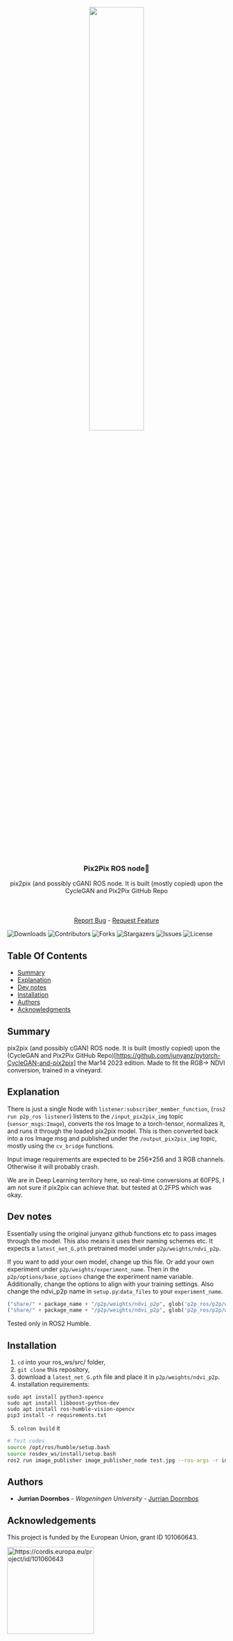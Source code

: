 <div align="center">
  <p>
    <a href="https://icaerus.eu" target="_blank">
      <img width="50%" src="https://icaerus.eu/wp-content/uploads/2022/09/ICAERUS-logo-white.svg"></a>
    <h3 align="center">Pix2Pix ROS node🦚</h3>
    
   <p align="center">
    pix2pix (and possibly cGAN) ROS node. It is built (mostly copied) upon the CycleGAN and Pix2Pix GitHub Repo
    <br/>
    <br/>
    <br/>
    <br/>
    <a href="https://github.com/jurriandoornbos/p2p_ros/issues">Report Bug</a>
    -
    <a href="https://github.com/jurriandoornbos/p2p_ros/issues">Request Feature</a>
  </p>
</p>
</div>

![Downloads](https://img.shields.io/github/downloads/jurriandoornbos/p2p_ros/total) ![Contributors](https://img.shields.io/github/contributors/jurriandoornbos/p2p_ros/?color=dark-green) ![Forks](https://img.shields.io/github/forks/jurriandoornbos/p2p_ros/?style=social) ![Stargazers](https://img.shields.io/github/stars/jurriandoornbos/p2p_ros/?style=social) ![Issues](https://img.shields.io/github/issues/jurriandoornbos/p2p_ros/) ![License](https://img.shields.io/github/license/jurriandoornbos/p2p_ros) 

## Table Of Contents

* [Summary](#summary)
* [Explanation](#explanation)
* [Dev notes](#dev-notes)
* [Installation](#installation)
* [Authors](#authors)
* [Acknowledgments](#acknowledgments)

## Summary
pix2pix (and possibly cGAN) ROS node. It is built (mostly copied) upon the (CycleGAN and Pix2Pix GitHub Repo)[https://github.com/junyanz/pytorch-CycleGAN-and-pix2pix] the Mar14 2023 edition. Made to fit the RGB-> NDVI conversion, trained in a vineyard.

## Explanation

There is just a single Node with `listener:subscriber_member_function`, (`ros2 run p2p_ros listener`) listens to the `/input_pix2pix_img` topic (`sensor_msgs:Image`), converts the ros Image to a torch-tensor, normalizes it, and runs it through the loaded pix2pix model. This is then converted back into a ros Image msg and published under the `/output_pix2pix_img` topic, mostly using the `cv_bridge` functions.

Input image requirements are expected to be 256*256 and 3 RGB channels. Otherwise it will probably crash.

We are in Deep Learning territory here, so real-time conversions at 60FPS, I am not sure if pix2pix can achieve that. but tested at 0.2FPS which was okay.

## Dev notes

Essentially using the original junyanz github functions etc to pass images through the model. This also means it uses their naming schemes etc.
It expects a `latest_net_G.pth` pretrained model under `p2p/weights/ndvi_p2p`.

If you want to add your own model, change up this file. Or add your own experiment under `p2p/weights/experiment_name`. Then in the `p2p/options/base_options` change the experiment name variable. Additionally, change the options to align with your training settings.
Also change the ndvi_p2p name in `setup.py`:`data_files` to your `experiment_name`.
```python
("share/" + package_name + "/p2p/weights/ndvi_p2p", glob('p2p_ros/p2p/weights/ndvi_p2p/*.pth')), 
("share/" + package_name + "/p2p/weights/ndvi_p2p", glob('p2p_ros/p2p/weights/ndvi_p2p/*.txt')),
```

Tested only in ROS2 Humble.

## Installation
1. `cd` into your ros_ws/src/ folder, 
2. `git clone` this repository,
3. download a `latest_net_G.pth` file and place it in `p2p/weights/ndvi_p2p`.
4. installation requirements:
```
sudo apt install python3-opencv
sudo apt install libboost-python-dev
sudo apt install ros-humble-vision-opencv
pip3 install -r requirements.txt
```
5. `colcon build` it

```bash
# Test codes
source /opt/ros/humble/setup.bash
source rosdev_ws/install/setup.bash
ros2 run image_publisher image_publisher_node test.jpg --ros-args -r image_raw:=input_pix2pix_img -p publish_rate:=0.2

```

## Authors

* **Jurrian Doornbos** - *Wageningen University* - [Jurrian Doornbos](https://github.com/jurriandoornbos)

## Acknowledgements
This project is funded by the European Union, grant ID 101060643.

<img src="https://rea.ec.europa.eu/sites/default/files/styles/oe_theme_medium_no_crop/public/2021-04/EN-Funded%20by%20the%20EU-POS.jpg" alt="https://cordis.europa.eu/project/id/101060643" width="200"/>


